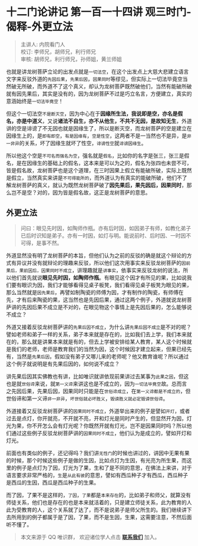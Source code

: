 # 十二门论讲记 第一百一十四讲 观三时门-偈释-外更立法

> 主讲人: 内院看门人 <br />
> 校订: 李师兄，胡师兄，利行师兄 <br />
> 审核: 胡师兄，利行师兄，孙师姐，黄兰师姐 <br />

也就是讲龙树菩萨立论的出发点就是`一切法空`，在这个出发点上大慈大悲建立语言文字来反驳外道的`先因后果`，`先果后因`，`因果同时`等缪见，但实际上一切法毕竟空当然破无所破，而外道不了这个真义，却认为龙树菩萨既然破他们，当然有能破所破就有因先果后，其实是没有的，因为龙树菩萨不过是巧立名言，方便建立，真实的意涵始终是`一切法毕竟空`！

但这个一切法空`不是断灭空`，因为中心在于**因缘所生法，我说即是空，亦名是假名，亦是中道义**，又说**诸法不自生，亦不从他生，不共不无因，是故知无生**，外道讲的空是诽谤了不无因也就是因缘生了，所以是断灭空，而龙树菩萨的空是建立在因缘生上的，是`即有即空`，`有是因缘有`，`空是性空`，这两者不是一当然也不是异，是`非一非异`的关系，坏了因缘生就坏了性空，`诽谤性空`就`诽谤因缘生`。

所以他这个空是`不可名而强名为空`，强名就是`假名`，比如你的名字是张三，张三是假名，是在因缘生的基础上的假名，这本来是可以为之的，假名为张四也未尝不可，皆是假名故，龙树菩萨也是这个道理，在三时因果上假立有能破所破，实际上既然是假立，当然真实来讲是`不可得能所的`，而外道认为有真实的能破所破，他们不了解龙树菩萨的真义，就认为既然龙树菩萨破了**因先果后，果先因后，因果同时**，那么岂不是空？对的，因为皆是假名故，这正是龙树菩萨的意思。

## 外更立法

> 问曰：眼见先时因，如陶师作瓶。亦有后时因，如因弟子有师，如教化弟子已后时识知是弟子。亦有一时因，如灯与明。能说前时、后时因、一时因不可得，是事不然。

外道显然没有明了龙树菩萨的本旨，但他们认为之前的反驳的确是就这个辩论的方式有异议并没有就辩论的理趣来反驳，所以他们这次用事实来反驳龙树菩萨的`因前果后，果前因后，因果同时不成立`，讲理趣就是`讲事实`，依事实来反驳龙树的说法，所以他们首先就说**眼见先时因，如陶师作瓶**。有眼见这个因才有所见的果，比如说我们要有眼识为因，我们才能够看得见桌子板凳，我们看得见桌子板凳为眼见的果，那么当然就是`因先果后`，再譬如制陶瓷的师傅为因，才有制作的陶瓷，有师傅在先，才有后来陶瓷的果，这当然也是先因后果，通过这两个例子，外道就说龙树菩萨讲的先因后果不成立是不对的，在眼见物这个事情上是先因后果的，怎么能够说不成立？

外道又接着反驳龙树菩萨讲的`先果后因不成立`，为什么讲`先果后因不成立`是不对的呢？譬如老师和弟子一样的关系，弟子本来就是存在的，比如我们去上学，我们本来就在的，那么就是讲果本来就是有的，但去上学被安排给某人教育，某人这个时候就是我们的老师，老师是教育我们的当然为因，这个时候因才建立起来，但果已经先有，当然是`先果后因`，假如没有弟子又哪儿来的老师呢？他又教育谁呢？所以通过这个例子就说明是有先果后因的，如何说不成立？

讲先果后因其实佛教也有讲，比如唯识就讲依现前果讲过去某事为`此果之因`，但这也是就`世俗谛`来说，就`第一义谛`来讲这也是不成立的，因为`一切法毕竟空`故。总而言之先因后果，先果后因，因果同时只能是在`世俗谛成立`，在`第一义谛都是不成立的`，但世俗谛和第一义谛`非一非异`，`坏世俗就必坏胜义`，`毁谤胜义就必定毁谤世俗谛`。

外道接着又反驳龙树菩萨讲的`因果同时不成立`，外道举出来的例子是譬如`开灯`，或者过去是点灯，你开就亮，不开就不亮，开和灯光是同时产生的，但显然开为因，灯光为果，你不开怎么会有灯光呢？你既然开就有灯光，岂不是因果同时吗？所以他们通过这些例子反驳龙树菩萨讲的`因果同时不成立`，他们认为是成立的，譬如开灯和灯光。

前面也有类似的例子，还记得吗？我们讲`无性门`的时候也讲过的，讲因中无果有果的时候，那个时候这些例子是做的生因，比如点灯为生因，有光亮为所生果，而这里的例子是点灯为了因，灯光为了果，生和了是不同的意思，在佛法上来讲，对于语言要求非常严格的，`生`是`从此有彼`的意思，譬如有西瓜种子才有西瓜，西瓜种子是西瓜的生因，西瓜是西瓜种子的生果。

而了因，了果不是这样的，`了因`，`了果`都是`本来存在`的，比如弟子和师父，就算没有师徒关系，他们也是存在的也是本来就活着的，只是建立师徒关系，此为教育的人此为受教育的人，这个关系就了达了，而不是说弟子是师父所生的。我们继续讲下去所用到的例子都属于是了因，了果，而不是生因，生果，这需要注意，不然后面听不懂了。

> 本文来源于 QQ 唯识群， 欢迎诸位学人点击 **[联系我们](https://mp.weixin.qq.com/s/lZCfWjmLjgNR165Tx4_bCQ)** 加入。
